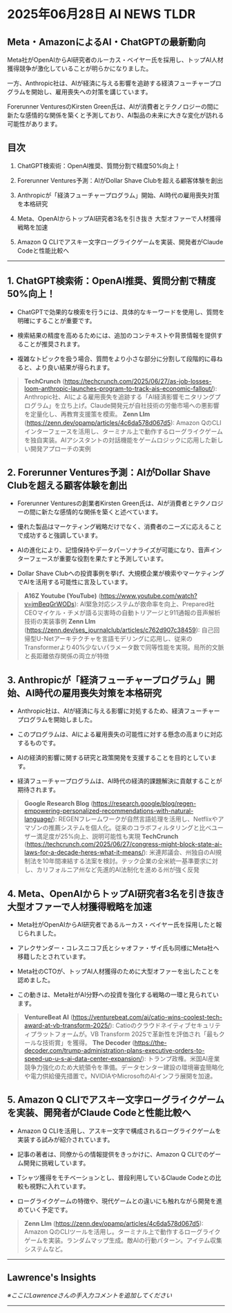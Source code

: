# 2025年06月28日 AI NEWS TLDR

## Meta・AmazonによるAI・ChatGPTの最新動向

Meta社がOpenAIからAI研究者のルーカス・ベイヤー氏を採用し、トップAI人材獲得競争が激化していることが明らかになりました。

一方、Anthropic社は、AIが経済に与える影響を追跡する経済フューチャープログラムを開始し、雇用喪失への対策を講じています。

Forerunner VenturesのKirsten Green氏は、AIが消費者とテクノロジーの間に新たな感情的な関係を築くと予測しており、AI製品の未来に大きな変化が訪れる可能性があります。

## 目次

1. ChatGPT検索術：OpenAI推奨、質問分割で精度50%向上！

2. Forerunner Ventures予測：AIがDollar Shave Clubを超える顧客体験を創出

3. Anthropicが「経済フューチャープログラム」開始、AI時代の雇用喪失対策を本格研究

4. Meta、OpenAIからトップAI研究者3名を引き抜き 大型オファーで人材獲得戦略を加速

5. Amazon Q CLIでアスキー文字ローグライクゲームを実装、開発者がClaude Codeと性能比較へ

---

## 1. ChatGPT検索術：OpenAI推奨、質問分割で精度50%向上！

- ChatGPTで効果的な検索を行うには、具体的なキーワードを使用し、質問を明確にすることが重要です。

- 検索結果の精度を高めるためには、追加のコンテキストや背景情報を提供することが推奨されます。

- 複雑なトピックを扱う場合、質問をより小さな部分に分割して段階的に尋ねると、より良い結果が得られます。

> **TechCrunch** (https://techcrunch.com/2025/06/27/as-job-losses-loom-anthropic-launches-program-to-track-ais-economic-fallout/): Anthropic社、AIによる雇用喪失を追跡する「AI経済影響モニタリングプログラム」を立ち上げ。Claude開発元が自社技術の労働市場への悪影響を定量化し、再教育支援策を模索。
> **Zenn Llm** (https://zenn.dev/opamp/articles/4c6da578d067d5): Amazon QのCLIインターフェースを活用し、ターミナル上で動作するローグライクゲームを独自実装。AIアシスタントの対話機能をゲームロジックに応用した新しい開発アプローチの実例

## 2. Forerunner Ventures予測：AIがDollar Shave Clubを超える顧客体験を創出

- Forerunner Venturesの創業者Kirsten Green氏は、AIが消費者とテクノロジーの間に新たな感情的な関係を築くと述べています。

- 優れた製品はマーケティング戦略だけでなく、消費者のニーズに応えることで成功すると強調しています。

- AIの進化により、記憶保持やデータパーソナライズが可能になり、音声インターフェースが重要な役割を果たすと予測しています。

- Dollar Shave Clubへの投資事例を挙げ、大規模企業が検索やマーケティングでAIを活用する可能性に言及しています。

> **A16Z Youtube (YouTube)** (https://www.youtube.com/watch?v=jmBeqGrWODs): AI緊急対応システムが救命率を向上、Prepared社CEOマイケル・チメが語る災害時の自動トリアージと911通報の音声解析技術の実装事例
> **Zenn Llm** (https://zenn.dev/ses_journalclub/articles/c762d907c38459): 自己回帰型U-Netアーキテクチャを言語モデリングに応用し、従来のTransformerより40%少ないパラメータ数で同等性能を実現。局所的文脈と長距離依存関係の両立が特徴

## 3. Anthropicが「経済フューチャープログラム」開始、AI時代の雇用喪失対策を本格研究

- Anthropic社は、AIが経済に与える影響に対処するため、経済フューチャープログラムを開始しました。

- このプログラムは、AIによる雇用喪失の可能性に対する懸念の高まりに対応するものです。

- AIの経済的影響に関する研究と政策開発を支援することを目的としています。

- 経済フューチャープログラムは、AI時代の経済的課題解決に貢献することが期待されます。

> **Google Research Blog** (https://research.google/blog/regen-empowering-personalized-recommendations-with-natural-language/): REGENフレームワークが自然言語処理を活用し、Netflixやアマゾンの推薦システムを個人化。従来のコラボフィルタリングと比べユーザー満足度が25%向上、説明可能性も実現
> **TechCrunch** (https://techcrunch.com/2025/06/27/congress-might-block-state-ai-laws-for-a-decade-heres-what-it-means/): 米連邦議会、州独自のAI規制法を10年間凍結する法案を検討。テック企業の全米統一基準要求に対し、カリフォルニア州など先進的AI法制化を進める州が強く反発

## 4. Meta、OpenAIからトップAI研究者3名を引き抜き 大型オファーで人材獲得戦略を加速

- Meta社がOpenAIからAI研究者であるルーカス・ベイヤー氏を採用したと報じられました。

- アレクサンダー・コレスニコフ氏とシャオファ・ザイ氏も同様にMeta社へ移籍したとされています。

- Meta社のCTOが、トップAI人材獲得のために大型オファーを出したことを認めました。

- この動きは、Meta社がAI分野への投資を強化する戦略の一環と見られています。

> **VentureBeat AI** (https://venturebeat.com/ai/catio-wins-coolest-tech-award-at-vb-transform-2025/): Catioのクラウドネイティブセキュリティプラットフォームが。VB Transform 2025で革新性を評価され「最もクールな技術賞」を獲得。
> **The Decoder** (https://the-decoder.com/trump-administration-plans-executive-orders-to-speed-up-u-s-ai-data-center-expansion/): トランプ政権。米国AI産業競争力強化のため大統領令を準備。データセンター建設の環境審査簡略化や電力供給優先措置で。NVIDIAやMicrosoftのAIインフラ展開を加速。

## 5. Amazon Q CLIでアスキー文字ローグライクゲームを実装、開発者がClaude Codeと性能比較へ

- Amazon Q CLIを活用し、アスキー文字で構成されるローグライクゲームを実装する試みが紹介されています。

- 記事の著者は、同僚からの情報提供をきっかけに、Amazon Q CLIでのゲーム開発に挑戦しています。

- Tシャツ獲得をモチベーションとし、普段利用しているClaude Codeとの比較も視野に入れています。

- ローグライクゲームの特徴や、現代ゲームとの違いにも触れながら開発を進めていく予定です。

> **Zenn Llm** (https://zenn.dev/opamp/articles/4c6da578d067d5): Amazon QのCLIツールを活用し。ターミナル上で動作するローグライクゲームを実装。ランダムマップ生成。敵AIの行動パターン。アイテム収集システムなど。

---

## Lawrence's Insights

*※ここにLawrenceさんの手入力コメントを追加してください*

---
